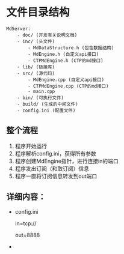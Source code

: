 # 文件目录结构

```
MdServer:
	- doc/ (开发有关说明文档)
	- inc/ (头文件)
		- MdDataStructure.h (包含数据结构)
		- MdEngine.h (自定义api接口)
		- CTPMdEngine.h (CTP的md接口)
	- lib/ (链接库)
	- src/ (源代码)
		- MdEngine.cpp (自定义api接口)
		- CTPMdEngine.cpp (CTP的md接口)
		- main.cpp
	- bin/ (可执行文件)
	- build/ (生成的中间文件)
	- config.ini (配置文件)
```

## 整个流程

1. 程序开始运行
2. 程序解析config.ini，获得所有参数
3. 程序创建MdEngine指针，进行连接in的端口
4. 程序发出订阅（和取订阅）信息
5. 程序一直将订阅信息转发到out端口

## 详细内容：

- config.ini

  in=tcp://

  out=8888

- ​